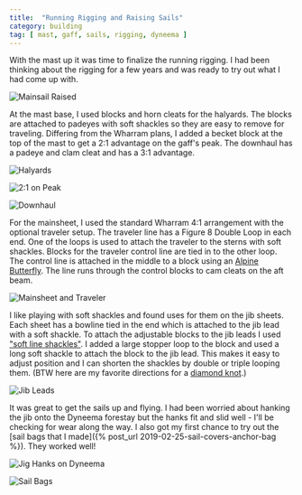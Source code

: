 ```yaml
---
title:  "Running Rigging and Raising Sails"
category: building
tag: [ mast, gaff, sails, rigging, dyneema ]
---
```


With the mast up it was time to finalize the running rigging. I had been thinking about the rigging for a few years and was ready to try out what I had come up with.

![Mainsail Raised](/assets/images/running-main.jpeg)

At the mast base, I used blocks and horn cleats for the halyards. The blocks are attached to padeyes with soft shackles so they are easy to remove for traveling. Differing from the Wharram plans, I added a becket block at the top of the mast to get a 2:1 advantage on the gaff's peak. The downhaul has a padeye and clam cleat and has a 3:1 advantage.

![Halyards](/assets/images/running-halyards.jpeg)

![2:1 on Peak](/assets/images/running-peak.jpeg)

![Downhaul](/assets/images/running-downhaul.jpeg)

For the mainsheet, I used the standard Wharram 4:1 arrangement with the optional traveler setup. The traveler line has a Figure 8 Double Loop in each end. One of the loops is used to attach the traveler to the sterns with soft shackles. Blocks for the traveler control line are tied in to the other loop. The control line is attached in the middle to a block using an [Alpine Butterfly](https://www.youtube.com/watch?v=aKdfXCI9rEo). The line runs through the control blocks to cam cleats on the aft beam.

![Mainsheet and Traveler](/assets/images/running-traveler.jpeg)

I like playing with soft shackles and found uses for them on the jib sheets. Each sheet has a bowline tied in the end which is attached to the jib lead with a soft shackle. To attach the adjustable blocks to the jib leads I used ["soft line shackles"](https://l-36.com/soft_line_shackle_2.php). I added a large stopper loop to the block and used a long soft shackle to attach the block to the jib lead. This makes it easy to adjust position and I can shorten the shackles by double or triple looping them. (BTW here are my favorite directions for a [diamond knot](https://l-36.com/soft_shackle_howto.php).)

![Jib Leads](/assets/images/running-jib.jpeg)

It was great to get the sails up and flying. I had been worried about hanking the jib onto the Dyneema forestay but the hanks fit and slid well - I'll be checking for wear along the way. I also got my first chance to try out the [sail bags that I made]({% post_url 2019-02-25-sail-covers-anchor-bag %}). They worked well!

![Jig Hanks on Dyneema](/assets/images/running-hanks.jpeg)

![Sail Bags](/assets/images/running-sail-bags.jpeg)
